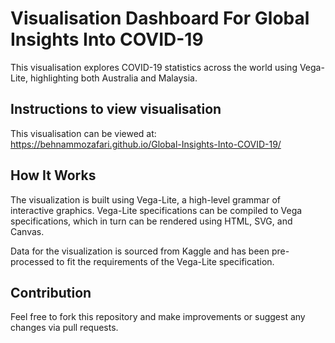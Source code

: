 # Visualisation Dashboard For Global Insights Into COVID-19

This visualisation explores COVID-19 statistics across the world using Vega-Lite, highlighting both Australia and Malaysia.

## Instructions to view visualisation

This visualisation can be viewed at: https://behnammozafari.github.io/Global-Insights-Into-COVID-19/

## How It Works

The visualization is built using Vega-Lite, a high-level grammar of interactive graphics. Vega-Lite specifications can be compiled to Vega specifications, which in turn can be rendered using HTML, SVG, and Canvas.

Data for the visualization is sourced from Kaggle and has been pre-processed to fit the requirements of the Vega-Lite specification.

## Contribution

Feel free to fork this repository and make improvements or suggest any changes via pull requests.
